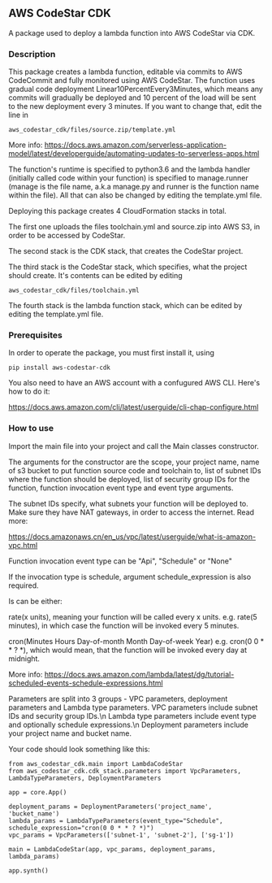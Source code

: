 ## AWS CodeStar CDK
A package used to deploy a lambda function into AWS CodeStar via CDK.

### Description

This package creates a lambda function, editable via commits to AWS CodeCommit and fully monitored using AWS CodeStar.
The function uses gradual code deployment Linear10PercentEvery3Minutes, which means any commits will gradually be deployed and 10 percent of the load will be sent to the new deployment every 3 minutes. If you want to change that, edit the line in 

```aws_codestar_cdk/files/source.zip/template.yml```

More info:
https://docs.aws.amazon.com/serverless-application-model/latest/developerguide/automating-updates-to-serverless-apps.html

The function's runtime is specified to python3.6 and the lambda handler (initially called code within your function) is specified to manage.runner (manage is the file name, a.k.a manage.py and runner is the function name within the file).
All that can also be changed by editing the template.yml file.

Deploying this package creates 4 CloudFormation stacks in total.

The first one uploads the files toolchain.yml and source.zip into AWS S3, in order to be accessed by CodeStar.

The second stack is the CDK stack, that creates the CodeStar project.

The third stack is the CodeStar stack, which specifies, what the project should create. It's contents can be edited by editing

```aws_codestar_cdk/files/toolchain.yml``` 

The fourth stack is the lambda function stack, which can be edited by editing the template.yml file.

### Prerequisites

In order to operate the package, you must first install it, using
 
```pip install aws-codestar-cdk```

You also need to have an AWS account with a confugured AWS CLI. Here's how to do it:

https://docs.aws.amazon.com/cli/latest/userguide/cli-chap-configure.html

### How to use

Import the main file into your project and call the Main classes constructor.

The arguments for the constructor are the scope, your project name, name of s3 bucket to put function source code and toolchain to, list of subnet IDs where the function should be deployed, list of security group IDs for the function, function invocation event type and event type arguments.

The subnet IDs specify, what subnets your function will be deployed to. Make sure they have NAT gateways, in order to access the internet. Read more:

https://docs.amazonaws.cn/en_us/vpc/latest/userguide/what-is-amazon-vpc.html

Function invocation event type can be "Api", "Schedule" or "None"

If the invocation type is schedule, argument schedule_expression is also required.

Is can be either:

rate(x units), meaning your function will be called every x units.
e.g. rate(5 minutes), in which case the function will be invoked every 5 minutes.

cron(Minutes Hours Day-of-month Month Day-of-week Year)
e.g. cron(0 0 * * ? *), which would mean, that the function will be invoked every day at midnight.

More info: https://docs.aws.amazon.com/lambda/latest/dg/tutorial-scheduled-events-schedule-expressions.html

Parameters are split into 3 groups - VPC parameters, deployment parameters and Lambda type parameters.
VPC parameters include subnet IDs and security group IDs.\n
Lambda type parameters include event type and optionally schedule expressions.\n
Deployment parameters include your project name and bucket name.

Your code should look something like this:
```from aws_cdk import core
from aws_codestar_cdk.main import LambdaCodeStar
from aws_codestar_cdk.cdk_stack.parameters import VpcParameters, LambdaTypeParameters, DeploymentParameters

app = core.App()

deployment_params = DeploymentParameters('project_name', 'bucket_name')
lambda_params = LambdaTypeParameters(event_type="Schedule", schedule_expression="cron(0 0 * * ? *)")
vpc_params = VpcParameters(['subnet-1', 'subnet-2'], ['sg-1'])

main = LambdaCodeStar(app, vpc_params, deployment_params, lambda_params)

app.synth()

```
